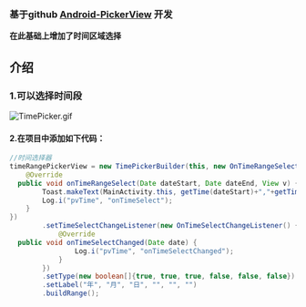 ### 基于github [Android-PickerView](https://github.com/Bigkoo/Android-PickerView)  开发
**在此基础上增加了时间区域选择**

## 介绍

### 1.可以选择时间段


![TimePicker.gif](https://github.com/Bigkoo/Android-PickerView/blob/master/preview/img.png)



#### 2.在项目中添加如下代码：

```java  
//时间选择器  
timeRangePickerView = new TimePickerBuilder(this, new OnTimeRangeSelectListener() {  
    @Override  
  public void onTimeRangeSelect(Date dateStart, Date dateEnd, View v) {  
        Toast.makeText(MainActivity.this, getTime(dateStart)+","+getTime(dateEnd), Toast.LENGTH_SHORT).show();  
        Log.i("pvTime", "onTimeSelect");  
    }  
})  
        .setTimeSelectChangeListener(new OnTimeSelectChangeListener() {  
            @Override  
  public void onTimeSelectChanged(Date date) {  
                Log.i("pvTime", "onTimeSelectChanged");  
            }  
        })  
        .setType(new boolean[]{true, true, true, false, false, false})  
        .setLabel("年", "月", "日", "", "", "")  
        .buildRange(); 
```  


